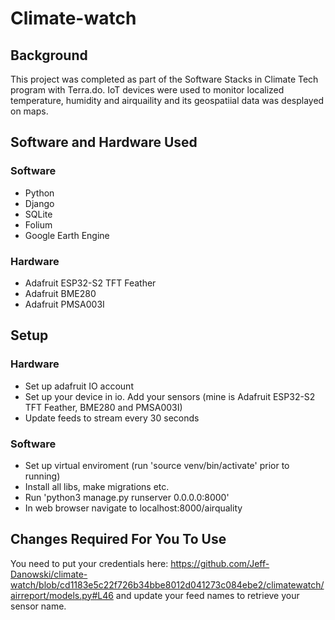 # Climate-watch

## Background
This project was completed as part of the Software Stacks in Climate Tech program with Terra.do.  IoT devices were used to monitor localized temperature, humidity and airquaility and its geospatiial data was desplayed on maps. 

## Software and Hardware Used

### Software
  - Python
  - Django
  - SQLite
  - Folium
  - Google Earth Engine

### Hardware
  - Adafruit ESP32-S2 TFT Feather
  - Adafruit BME280
  - Adafruit PMSA003I

## Setup

### Hardware
- Set up adafruit IO account
- Set up your device in io.  Add your sensors (mine is Adafruit ESP32-S2 TFT Feather, BME280 and PMSA003I)
- Update feeds to stream every 30 seconds

### Software
- Set up virtual enviroment (run 'source venv/bin/activate' prior to running)
- Install all libs, make migrations etc.
- Run 'python3 manage.py runserver 0.0.0.0:8000'
- In web browser navigate to localhost:8000/airquality

## Changes Required For You To Use
You need to put your credentials here: https://github.com/Jeff-Danowski/climate-watch/blob/cd1183e5c22f726b34bbe8012d041273c084ebe2/climatewatch/airreport/models.py#L46 and update your feed names to retrieve your sensor name. 
